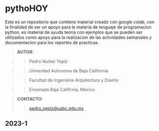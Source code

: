 # **pythoHOY**

Este es un repositorio que contiene material creado con google colab, con la finalidad de ser un apoyo para la materia de lenguaje de programacion python,  es material de ayuda teoria con ejemplos que se pueden ser utilizados como apoyo para la realizacion de las actividades semanales  y  documentacion para los reportes de practicas.

> **AUTOR:**

>> Pedro Nuñez Yepiz

>> Univerdad Autonoma de Baja California

>> Facultad de Ingenieria Arquitectura y Diseño 

>> Ensenada Baja Califirnia, Mexico

> **CONTACTO:**
>> pedro_yepiz@uabc.edu.mx

## **2023-1**
